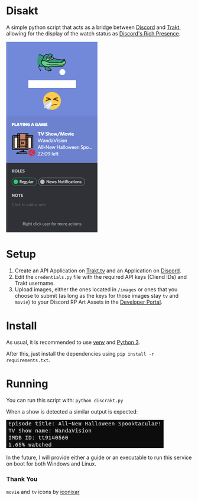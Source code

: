 # Disakt
A simple python script that acts as a bridge between [Discord](https://discord.com/) and [Trakt](https://trakt.tv), allowing for the display of the watch status as [Discord's Rich Presence](https://discord.com/rich-presence).

![Rich Presence](./images/demo/discord-rp.png)

# Setup

1. Create an API Application on [Trakt.tv](https://trakt.tv/oauth/applications/new) and an Application on [Discord](https://discord.com/developers/applications).
2. Edit the `credentials.py` file with the required API keys (Cliend IDs) and Trakt username.
3. Upload images, either the ones located in `/images` or ones that you choose to submit (as long as the keys for those images stay `tv` and `movie`) to your Discord RP Art Assets in the [Developer Portal](https://discord.com/developers).

# Install

As usual, it is recommended to use [venv](https://docs.python.org/3/library/venv.html) and [Python 3](https://www.python.org/). 

After this, just install the dependencies using `pip install -r requirements.txt`.

# Running

You can run this script with: `python discrakt.py`

When a show is detected a similar output is expected:

![Console](./images/demo/console.png)

In the future, I will provide either a guide or an executable to run this service on boot for both Windows and Linux.

### Thank You

`movie` and `tv` icons by [iconixar](https://www.flaticon.com/authors/iconixar)
